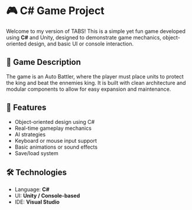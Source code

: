 # 🎮 C# Game Project

Welcome to my version of TABS! This is a simple yet fun game developed using **C#** and Unity, 
designed to demonstrate game mechanics, object-oriented design, and basic UI or console interaction.

## 🧩 Game Description

The game is an Auto Battler, 
where the player must place units to protect the king and beat the ennemies king. 
It is built with clean architecture and modular components to allow for easy expansion and maintenance.

## 🚀 Features

- Object-oriented design using C#
- Real-time gameplay mechanics
- AI strategies
- Keyboard or mouse input support
- Basic animations or sound effects
- Save/load system

## 🛠️ Technologies

- Language: **C#**
- UI: **Unity / Console-based**
- IDE: **Visual Studio**
  
